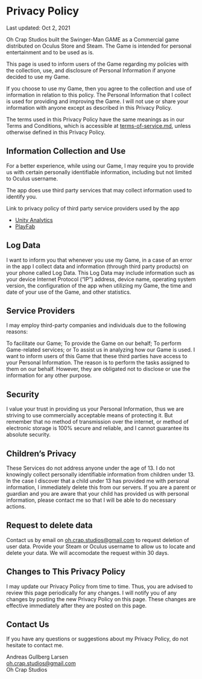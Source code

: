 # Privacy Policy
Last updated: Oct 2, 2021

Oh Crap Studios built the Swinger-Man GAME as a Commercial game distributed on Oculus Store and Steam. The Game is intended for personal entertainment and to be used as is.

This page is used to inform users of the Game regarding my policies with the collection, use, and disclosure of Personal Information if anyone decided to use my Game.

If you choose to use my Game, then you agree to the collection and use of information in relation to this policy. The Personal Information that I collect is used for providing and improving the Game. I will not use or share your information with anyone except as described in this Privacy Policy.

The terms used in this Privacy Policy have the same meanings as in our Terms and Conditions, which is accessible at [terms-of-service.md](terms-of-service.md), unless otherwise defined in this Privacy Policy.

## Information Collection and Use

For a better experience, while using our Game, I may require you to provide us with certain personally identifiable information, including but not limited to Oculus username.

The app does use third party services that may collect information used to identify you.

Link to privacy policy of third party service providers used by the app

- [Unity Analytics](https://unity3d.com/legal/privacy-policy)
- [PlayFab](https://playfab.com/terms/)

## Log Data

I want to inform you that whenever you use my Game, in a case of an error in the app I collect data and information (through third party products) on your phone called Log Data. This Log Data may include information such as your device Internet Protocol (“IP”) address, device name, operating system version, the configuration of the app when utilizing my Game, the time and date of your use of the Game, and other statistics.

## Service Providers

I may employ third-party companies and individuals due to the following reasons:

To facilitate our Game;
To provide the Game on our behalf;
To perform Game-related services; or
To assist us in analyzing how our Game is used.
I want to inform users of this Game that these third parties have access to your Personal Information. The reason is to perform the tasks assigned to them on our behalf. However, they are obligated not to disclose or use the information for any other purpose.

## Security

I value your trust in providing us your Personal Information, thus we are striving to use commercially acceptable means of protecting it. But remember that no method of transmission over the internet, or method of electronic storage is 100% secure and reliable, and I cannot guarantee its absolute security.

## Children’s Privacy

These Services do not address anyone under the age of 13. I do not knowingly collect personally identifiable information from children under 13. In the case I discover that a child under 13 has provided me with personal information, I immediately delete this from our servers. If you are a parent or guardian and you are aware that your child has provided us with personal information, please contact me so that I will be able to do necessary actions.

## Request to delete data

Contact us by email on [oh.crap.studios@gmail.com](mailto:oh.crap.studios@gmail.com) to request deletion of user data.
Provide your Steam or Oculus username to allow us to locate and delete your data.
We will accomodate the request within 30 days.

## Changes to This Privacy Policy

I may update our Privacy Policy from time to time. Thus, you are advised to review this page periodically for any changes. I will notify you of any changes by posting the new Privacy Policy on this page. These changes are effective immediately after they are posted on this page.

## Contact Us

If you have any questions or suggestions about my Privacy Policy, do not hesitate to contact me.

Andreas Gullberg Larsen<br/>
[oh.crap.studios@gmail.com](mailto:oh.crap.studios@gmail.com)<br/>
Oh Crap Studios
